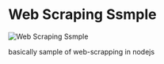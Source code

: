 # Web Scraping Ssmple
![Web Scraping Ssmple](https://2axbxs3csemb1i6xdf48gow9-wpengine.netdna-ssl.com/wp-content/uploads/2016/05/7-website-scraping-service-min.png)

basically sample of web-scrapping in nodejs
